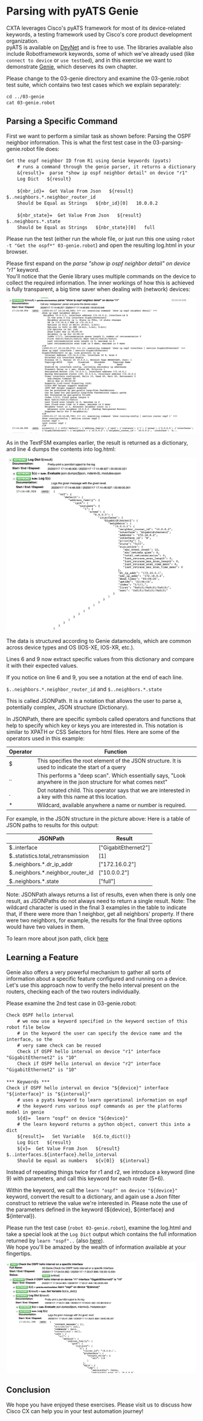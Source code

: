 # Parsing with pyATS Genie

CXTA leverages Cisco's pyATS framework for most of its device-related keywords, a testing framework used by Cisco's core product development organization.   
pyATS is available on [DevNet](https://developer.cisco.com/pyats/) and is free to use. The libraries available also include Robotframework keywords, some of which we've already used (like `connect to device` or `use testbed`), and in this exercise we want to demonstrate [Genie](https://developer.cisco.com/docs/pyats), which deserves its own chapter.

Please change to the 03-genie directory and examine the 03-genie.robot test suite, which contains two test cases which we explain separately:

```
cd ../03-genie
cat 03-genie.robot
```

## Parsing a Specific Command

First we want to perform a similar task as shown before: Parsing the OSPF neighbor information. This is what the first test case in the 03-parsing-genie.robot file does:

```
Get the ospf neighbor ID from R1 using Genie keywords (pyats)
    # runs a command through the genie parser, it returns a dictionary
    &{result}=  parse "show ip ospf neighbor detail" on device "r1"
    Log Dict   ${result}

    ${nbr_id}=  Get Value From Json   ${result}   $..neighbors.*.neighbor_router_id
    Should be Equal as Strings   ${nbr_id}[0]   10.0.0.2

    ${nbr_state}=  Get Value From Json   ${result}   $..neighbors.*.state
    Should be Equal as Strings   ${nbr_state}[0]   full
```

Please run the test (either run the whole file, or just run this one using `robot -t "Get the ospf*" 03-genie.robot`) and open the resulting log.html in your browser.

Please first expand on the _parse "show ip ospf neighbor detail" on device "r1"_ keyword.  
You'll notice that the Genie library uses multiple commands on the device to collect the required information. The inner workings of how this is achieved is fully transparent, a big time saver when dealing with (network) devices:

![](03-genie1.png)

As in the TextFSM examples earlier, the result is returned as a dictionary, and line 4 dumps the contents into log.html:

![](03-dict1.png)

The data is structured according to Genie datamodels, which are common across device types and OS (IOS-XE, IOS-XR, etc.).

Lines 6 and 9 now extract specific values from this dictionary and compare it with their expected values.

If you notice on line 6 and 9, you see a notation at the end of each line. 

`$..neighbors.*.neighbor_router_id`
and
`$..neighbors.*.state`

This is called JSONPath. It is a notation that allows the user to parse a, potentially complex, JSON structure (Dictionary).

In JSONPath, there are specific symbols called operators and functions that help to specify which key or keys you are interested in. This notation is similar to XPATH or CSS Selectors for html files. Here are some of the operators used in this example:

| Operator | Function |
|----------|----------|
|    $     | This specifies the root element of the JSON structure. It is used to indicate the start of a query | 
| .. | This performs a "deep scan". Which essentially says, "Look anywhere in the json structure for what comes next" |
| .<name> | Dot notated child. This operator says that we are interested in a key with this name at this location. |
| * | Wildcard, available anywhere a name or number is required. |

For example, in the JSON structure in the picture above: Here is a table of JSON paths to results for this output:

| JSONPath | Result |
|----------|--------|
|$..interface | ["GigabitEthernet2"] |
|$..statistics.total_retransmission | [1] |
|$..neighbors.*.dr_ip_addr | ["172.16.0.2"] |
|$..neighbors.*.neighbor_router_id | ["10.0.0.2"]
|$..neighbors.*.state | ["full"]

Note: JSONPath always returns a list of results, even when there is only one result, as JSONPaths do not always need to return a single result.
Note: The wildcard character is used in the final 3 examples in the table to indicate that, if there were more than 1 neighbor, get all neighbors' property. If there were two neighbors, for example, the results for the final three options would have two values in them.

To learn more about json path, click [here](https://github.com/json-path/JsonPath)

## Learning a Feature

Genie also offers a very powerful mechanism to gather all sorts of information about a specific feature configured and running on a device.  
Let's use this approach now to verify the hello interval present on the routers, checking each of the two routers individually.

Please examine the 2nd test case in 03-genie.robot:

```
Check OSPF hello interval
    # we now use a keyword specified in the keyword section of this robot file below
    # in the keyword the user can specify the device name and the interface, so the
    # very same check can be reused
    Check if OSPF hello interval on device "r1" interface "GigabitEthernet2" is "10"
    Check if OSPF hello interval on device "r2" interface "GigabitEthernet2" is "10"

*** Keywords ***
Check if OSPF hello interval on device "${device}" interface "${interface}" is "${interval}"
    # uses a pyats keyword to learn operational information on ospf
    # the keyword runs various ospf commands as per the platforms model in genie
    ${d}=  learn "ospf" on device "${device}"
    # the learn keyword returns a python object, convert this into a dict
    ${result}=   Set Variable   ${d.to_dict()}
    Log Dict   ${result}
    ${v}=  Get Value From Json   ${result}   $..interfaces.${interface}.hello_interval
    Should be equal as numbers   ${v[0]}  ${interval}
```

Instead of repeating things twice for r1 and r2, we introduce a keyword (line 9) with parameters, and call this keyword for each router (5+6).

Within the keyword, we call the `learn "ospf" on device "${device}"` keyword, convert the result to a dictionary, and again use a Json filter construct to retrieve the value we're interested in. Please note the use of the parameters defined in the keyword (${device}, ${interface} and ${interval}).

Please run the test case (`robot 03-genie.robot`), examine the log.html and take a special look at the `Log Dict` output which contains the full information returned by `learn "ospf"..` (also [here](03-learn-ospf.txt)).  
We hope you'll be amazed by the wealth of information available at your fingertips.

![](03-dict2.png)

## Conclusion

We hope you have enjoyed these exercises. Please visit us to discuss how Cisco CX can help you in your test automation journey!
